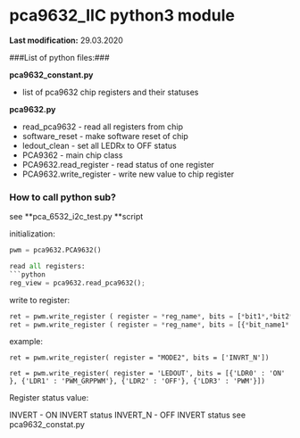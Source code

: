 # pca9632_IIC python3 module

**Last modification:** 29.03.2020

###List of python files:###

**pca9632_constant.py**

* list of pca9632 chip registers and their statuses

**pca9632.py**

* read_pca9632 - read all registers from chip
* software_reset - make software reset of chip
* ledout_clean - set all LEDRx to OFF status
* PCA9362 - main chip class
* PCA9632.read_register - read status of one register
* PCA9632.write_register - write new value to chip register

### How to call python sub? ###

see **pca_6532_i2c_test.py **script

initialization:
```python
pwm = pca9632.PCA9632()

read all registers:
```python
reg_view = pca9632.read_pca9632();
```

write to register:
```python
ret = pwm.write_register ( register = *reg_name*, bits = [*bit1*,*bit2* ...])
ret = pwm.write_register ( register = *reg_name*, bits = [{*bit_name1* : *bit_value1*}, ... ]
```
example:
```
ret = pwm.write_register( register = "MODE2", bits = ['INVRT_N'])

ret = pwm.write_register( register = 'LEDOUT', bits = [{'LDR0' : 'ON' }, {'LDR1' : 'PWM_GRPPWM'}, {'LDR2' : 'OFF'}, {'LDR3' : 'PWM'}])
```

Register status value:

INVERT - ON INVERT status
INVERT_N - OFF INVERT status
see pca9632_constat.py